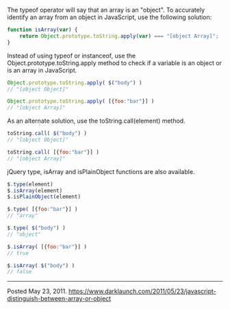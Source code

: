 The typeof operator will say that an array is an "object". To accurately identify an array from an object in JavaScript, use the following solution:

```javascript
function isArray(var) {
    return Object.prototype.toString.apply(var) === "[object Array]";
}
```

Instead of using typeof or instanceof, use the Object.prototype.toString.apply method to check if a variable is an object or is an array in JavaScript.

```javascript
Object.prototype.toString.apply( $("body") )
// "[object Object]"

Object.prototype.toString.apply( [{foo:"bar"}] )
// "[object Array]"
```

As an alternate solution, use the toString.call(element) method.

```javascript
toString.call( $("body") )
// "[object Object]"

toString.call( [{foo:"bar"}] )
// "[object Array]"
```

jQuery type, isArray and isPlainObject functions are also available.

```javascript
$.type(element)
$.isArray(element)
$.isPlainObject(element)
```

```javascript
$.type( [{foo:"bar"}] )
// "array"

$.type( $("body") )
// "object"
```

```javascript
$.isArray( [{foo:"bar"}] )
// true

$.isArray( $("body") )
// false
```

---

Posted May 23, 2011.
https://www.darklaunch.com/2011/05/23/javascript-distinguish-between-array-or-object